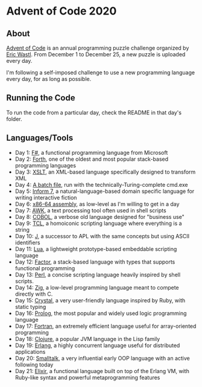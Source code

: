 # Advent of Code 2020

## About

[Advent of Code](https://adventofcode.com) is an annual programming puzzle challenge organized by [Eric Wastl](https://was.tl/). From December 1 to December 25, a new puzzle is uploaded every day.

I'm following a self-imposed challenge to use a new programming language every day, for as long as possible. 

## Running the Code

To run the code from a particular day, check the README in that day's folder.

## Languages/Tools

* Day 1: [F#](https://fsharp.org/), a functional programming language from Microsoft
* Day 2: [Forth](https://forth-standard.org/), one of the oldest and most popular stack-based programming languages
* Day 3: [XSLT](https://developer.mozilla.org/en-US/docs/Web/XSLT), an XML-based language specifically designed to transform XML
* Day 4: [A batch file](https://en.wikipedia.org/wiki/Batch_file), run with the technically-Turing-complete cmd.exe
* Day 5: [Inform 7](http://inform7.com/), a natural-language-based domain specific language for writing interactive fiction
* Day 6: [x86-64 assembly](https://en.wikipedia.org/wiki/X86-64), as low-level as I'm willing to get in a day
* Day 7: [AWK](https://en.wikipedia.org/wiki/AWK), a text processing tool often used in shell scripts
* Day 8: [COBOL](https://en.wikipedia.org/wiki/COBOL), a verbose old language designed for "business use"
* Day 9: [TCL](https://www.tcl.tk/about/language.html), a homoiconic scripting language where everything is a string
* Day 10: [J](https://www.jsoftware.com/#/), a successor to APL with the same concepts but using ASCII identifiers
* Day 11: [Lua](https://www.lua.org/), a lightweight prototype-based embeddable scripting language
* Day 12: [Factor](https://factorcode.org/), a stack-based language with types that supports functional programming
* Day 13: [Perl](https://www.perl.org/), a concise scripting language heavily inspired by shell scripts.
* Day 14: [Zig](https://ziglang.org/), a low-level programming language meant to compete directly with C.
* Day 15: [Crystal](https://crystal-lang.org/), a very user-friendly language inspired by Ruby, with static typing
* Day 16: [Prolog](https://www.swi-prolog.org/), the most popular and widely used logic programming language
* Day 17: [Fortran](https://fortran-lang.org/), an extremely efficient language useful for array-oriented programming
* Day 18: [Clojure](https://clojure.org/), a popular JVM language in the Lisp family
* Day 19: [Erlang](https://www.erlang.org/), a highly concurrent language useful for distributed applications
* Day 20: [Smalltalk](https://www.gnu.org/software/smalltalk/manual/html_node/Overview.html), a very influential early OOP language with an active following today
* Day 21: [Elixir](https://elixir-lang.org/), a functional language built on top of the Erlang VM, with Ruby-like syntax and powerful metaprogramming features